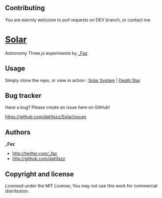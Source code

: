 ## Contributing
You are warmly welcome to pull requests on DEV branch, or contact me


[Solar](https://github.com/dahfazz/Solar)
=================

Astronomy Three.js experiments by [_Faz](http://twitter.com/_faz)


Usage
-----------

Simply clone the repo, or view in action : 
[Solar System](http://fabienzibi.com/solar/) | [Death Star](http://fabienzibi.com/solar/deathstar.html)


Bug tracker
-----------

Have a bug? Please create an issue here on GitHub!

https://github.com/dahfazz/Solar/issues


Authors
-------

**_Faz**

+ http://twitter.com/_faz
+ http://github.com/dahfazz


Copyright and license
---------------------

Licensed under the MIT License;
You may not use this work for commercial distribution.
